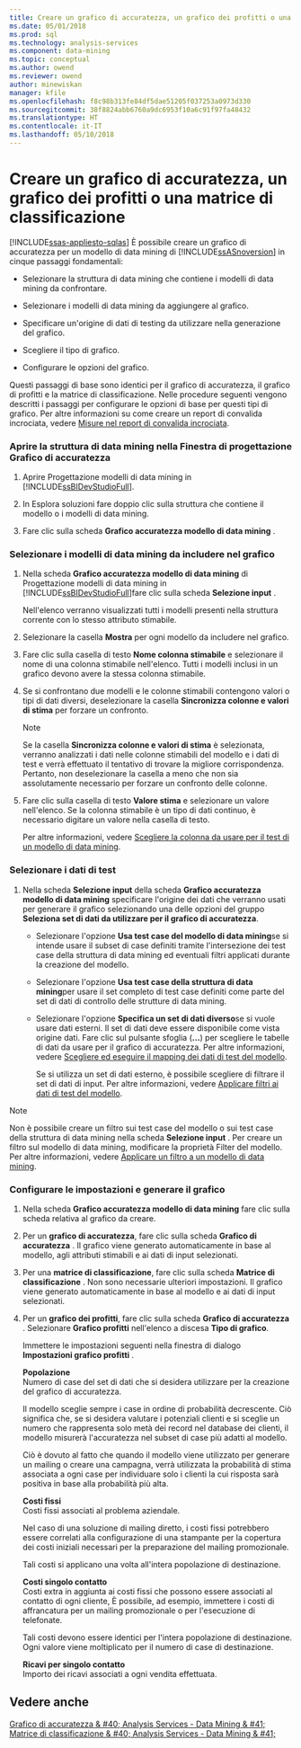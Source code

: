 ```yaml
---
title: Creare un grafico di accuratezza, un grafico dei profitti o una matrice di classificazione | Documenti Microsoft
ms.date: 05/01/2018
ms.prod: sql
ms.technology: analysis-services
ms.component: data-mining
ms.topic: conceptual
ms.author: owend
ms.reviewer: owend
author: minewiskan
manager: kfile
ms.openlocfilehash: f8c98b313fe84df5dae51205f037253a0973d330
ms.sourcegitcommit: 38f8824abb6760a9dc6953f10a6c91f97fa48432
ms.translationtype: HT
ms.contentlocale: it-IT
ms.lasthandoff: 05/10/2018
---
```

# <a name="create-a-lift-chart-profit-chart-or-classification-matrix"></a>Creare un grafico di accuratezza, un grafico dei profitti o una matrice di classificazione
[!INCLUDE[ssas-appliesto-sqlas](../../includes/ssas-appliesto-sqlas.md)]
  È possibile creare un grafico di accuratezza per un modello di data mining di [!INCLUDE[ssASnoversion](../../includes/ssasnoversion-md.md)] in cinque passaggi fondamentali:  
  
-   Selezionare la struttura di data mining che contiene i modelli di data mining da confrontare.  
  
-   Selezionare i modelli di data mining da aggiungere al grafico.  
  
-   Specificare un'origine di dati di testing da utilizzare nella generazione del grafico.  
  
-   Scegliere il tipo di grafico.  
  
-   Configurare le opzioni del grafico.  
  
 Questi passaggi di base sono identici per il grafico di accuratezza, il grafico di profitti e la matrice di classificazione. Nelle procedure seguenti vengono descritti i passaggi per configurare le opzioni di base per questi tipi di grafico. Per altre informazioni su come creare un report di convalida incrociata, vedere [Misure nel report di convalida incrociata](../../analysis-services/data-mining/measures-in-the-cross-validation-report.md).  
  
### <a name="open-the-mining-structure-in-the-accuracy-chart-designer"></a>Aprire la struttura di data mining nella Finestra di progettazione Grafico di accuratezza  
  
1.  Aprire Progettazione modelli di data mining in [!INCLUDE[ssBIDevStudioFull](../../includes/ssbidevstudiofull-md.md)].  
  
2.  In Esplora soluzioni fare doppio clic sulla struttura che contiene il modello o i modelli di data mining.  
  
3.  Fare clic sulla scheda **Grafico accuratezza modello di data mining** .  
  
### <a name="select-mining-models-for-inclusion-in-the-chart"></a>Selezionare i modelli di data mining da includere nel grafico  
  
1.  Nella scheda **Grafico accuratezza modello di data mining** di Progettazione modelli di data mining in [!INCLUDE[ssBIDevStudioFull](../../includes/ssbidevstudiofull-md.md)]fare clic sulla scheda **Selezione input** .  
  
     Nell'elenco verranno visualizzati tutti i modelli presenti nella struttura corrente con lo stesso attributo stimabile.  
  
2.  Selezionare la casella **Mostra** per ogni modello da includere nel grafico.  
  
3.  Fare clic sulla casella di testo **Nome colonna stimabile** e selezionare il nome di una colonna stimabile nell'elenco. Tutti i modelli inclusi in un grafico devono avere la stessa colonna stimabile.  
  
4.  Se si confrontano due modelli e le colonne stimabili contengono valori o tipi di dati diversi, deselezionare la casella **Sincronizza colonne e valori di stima** per forzare un confronto.  
  
    > [!NOTE]  
    >  Se la casella **Sincronizza colonne e valori di stima** è selezionata, verranno analizzati i dati nelle colonne stimabili del modello e i dati di test e verrà effettuato il tentativo di trovare la migliore corrispondenza. Pertanto, non deselezionare la casella a meno che non sia assolutamente necessario per forzare un confronto delle colonne.  
  
5.  Fare clic sulla casella di testo **Valore stima** e selezionare un valore nell'elenco. Se la colonna stimabile è un tipo di dati continuo, è necessario digitare un valore nella casella di testo.  
  
     Per altre informazioni, vedere [Scegliere la colonna da usare per il test di un modello di data mining](../../analysis-services/data-mining/choose-the-column-to-use-for-testing-a-mining-model.md).  
  
### <a name="select-testing-data"></a>Selezionare i dati di test  
  
1.  Nella scheda **Selezione input** della scheda **Grafico accuratezza modello di data mining** specificare l'origine dei dati che verranno usati per generare il grafico selezionando una delle opzioni del gruppo **Seleziona set di dati da utilizzare per il grafico di accuratezza**.  
  
    -   Selezionare l'opzione **Usa test case del modello di data mining**se si intende usare il subset di case definiti tramite l'intersezione dei test case della struttura di data mining ed eventuali filtri applicati durante la creazione del modello.  
  
    -   Selezionare l'opzione **Usa test case della struttura di data mining**per usare il set completo di test case definiti come parte del set di dati di controllo delle strutture di data mining.  
  
    -   Selezionare l'opzione **Specifica un set di dati diverso**se si vuole usare dati esterni.  Il set di dati deve essere disponibile come vista origine dati.   Fare clic sul pulsante sfoglia (**...**) per scegliere le tabelle di dati da usare per il grafico di accuratezza. Per altre informazioni, vedere [Scegliere ed eseguire il mapping dei dati di test del modello](../../analysis-services/data-mining/choose-and-map-model-testing-data.md).  
  
         Se si utilizza un set di dati esterno, è possibile scegliere di filtrare il set di dati di input. Per altre informazioni, vedere [Applicare filtri ai dati di test del modello](../../analysis-services/data-mining/apply-filters-to-model-testing-data.md).  
  
> [!NOTE]  
>  Non è possibile creare un filtro sui test case del modello o sui test case della struttura di data mining nella scheda **Selezione input** . Per creare un filtro sul modello di data mining, modificare la proprietà Filter del modello. Per altre informazioni, vedere [Applicare un filtro a un modello di data mining](../../analysis-services/data-mining/apply-a-filter-to-a-mining-model.md).  
  
### <a name="configure-chart-settings-and-generate-the-chart"></a>Configurare le impostazioni e generare il grafico  
  
1.  Nella scheda **Grafico accuratezza modello di data mining** fare clic sulla scheda relativa al grafico da creare.  
  
2.  Per un **grafico di accuratezza**, fare clic sulla scheda **Grafico di accuratezza** . Il grafico viene generato automaticamente in base al modello, agli attributi stimabili e ai dati di input selezionati.  
  
3.  Per una **matrice di classificazione**, fare clic sulla scheda **Matrice di classificazione** . Non sono necessarie ulteriori impostazioni. Il grafico viene generato automaticamente in base al modello e ai dati di input selezionati.  
  
4.  Per un **grafico dei profitti**, fare clic sulla scheda **Grafico di accuratezza** . Selezionare **Grafico profitti** nell'elenco a discesa **Tipo di grafico**.  
  
     Immettere le impostazioni seguenti nella finestra di dialogo **Impostazioni grafico profitti** .  
  
     **Popolazione**  
     Numero di case del set di dati che si desidera utilizzare per la creazione del grafico di accuratezza.  
  
     Il modello sceglie sempre i case in ordine di probabilità decrescente. Ciò significa che, se si desidera valutare i potenziali clienti e si sceglie un numero che rappresenta solo metà dei record nel database dei clienti, il modello misurerà l'accuratezza nel subset di case più adatti al modello.  
  
     Ciò è dovuto al fatto che quando il modello viene utilizzato per generare un mailing o creare una campagna, verrà utilizzata la probabilità di stima associata a ogni case per individuare solo i clienti la cui risposta sarà positiva in base alla probabilità più alta.  
  
     **Costi fissi**  
     Costi fissi associati al problema aziendale.  
  
     Nel caso di una soluzione di mailing diretto, i costi fissi potrebbero essere correlati alla configurazione di una stampante per la copertura dei costi iniziali necessari per la preparazione del mailing promozionale.  
  
     Tali costi si applicano una volta all'intera popolazione di destinazione.  
  
     **Costi singolo contatto**  
     Costi extra in aggiunta ai costi fissi che possono essere associati al contatto di ogni cliente, È possibile, ad esempio, immettere i costi di affrancatura per un mailing promozionale o per l'esecuzione di telefonate.  
  
     Tali costi devono essere identici per l'intera popolazione di destinazione. Ogni valore viene moltiplicato per il numero di case di destinazione.  
  
     **Ricavi per singolo contatto**  
     Importo dei ricavi associati a ogni vendita effettuata.  
  
## <a name="see-also"></a>Vedere anche  
 [Grafico di accuratezza & #40; Analysis Services - Data Mining & #41;](../../analysis-services/data-mining/lift-chart-analysis-services-data-mining.md)   
 [Matrice di classificazione & #40; Analysis Services - Data Mining & #41;](../../analysis-services/data-mining/classification-matrix-analysis-services-data-mining.md)  
  
  
